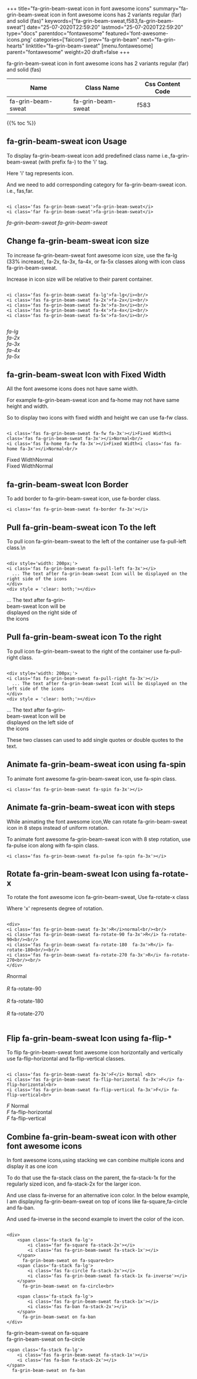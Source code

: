 +++
title="fa-grin-beam-sweat icon in font awesome icons"
summary="fa-grin-beam-sweat icon in font awesome icons has 2 variants regular (far) and solid (fas)"
keywords=["fa-grin-beam-sweat,f583,fa-grin-beam-sweat"]
date="25-07-2020T22:59:20"
lastmod="25-07-2020T22:59:20"
type="docs"
parentdoc="fontawesome"
featured='font-awesome-icons.png'
categories=['faicons']
prev="fa-grin-beam"
next="fa-grin-hearts"
linktitle="fa-grin-beam-sweat"
[menu.fontawesome]
parent="fontawesome"
weight=20
draft=false
+++


fa-grin-beam-sweat icon in font awesome icons has 2 variants regular (far) and solid (fas)

<div class='table-responsive'><table class='table'><thead><tr><th>Name</th><th>Class Name</th><th>Css Content Code</th></tr></thead><tbody><tr><td>fa-grin-beam-sweat</td><td>fa-grin-beam-sweat</td><td>f583</td></tr></tbody></table></div>


{{% toc %}}


## fa-grin-beam-sweat icon Usage

To display fa-grin-beam-sweat icon add predefined class name i.e.,fa-grin-beam-sweat (with prefix fa-) to the 'i' tag.

Here 'i' tag represents icon.

And we need to add corresponding category for fa-grin-beam-sweat icon. i.e., fas,far.


```

<i class='fas fa-grin-beam-sweat'>fa-grin-beam-sweat</i>
<i class='far fa-grin-beam-sweat'>fa-grin-beam-sweat</i>
```

<i class='fas fa-grin-beam-sweat'>fa-grin-beam-sweat</i>
<i class='far fa-grin-beam-sweat'>fa-grin-beam-sweat</i>




## Change fa-grin-beam-sweat icon size
To increase fa-grin-beam-sweat font awesome icon size, use the fa-lg (33% increase), fa-2x, fa-3x, fa-4x, or fa-5x classes along with icon class fa-grin-beam-sweat.

Increase in icon size will be relative to their parent container. 

```

<i class='fas fa-grin-beam-sweat fa-lg'>fa-lg</i><br/>
<i class='fas fa-grin-beam-sweat fa-2x'>fa-2x</i><br/>
<i class='fas fa-grin-beam-sweat fa-3x'>fa-3x</i><br/>
<i class='fas fa-grin-beam-sweat fa-4x'>fa-4x</i><br/>
<i class='fas fa-grin-beam-sweat fa-5x'>fa-5x</i><br/>
            
```

<i class='fas fa-grin-beam-sweat fa-lg'>fa-lg</i><br/>
<i class='fas fa-grin-beam-sweat fa-2x'>fa-2x</i><br/>
<i class='fas fa-grin-beam-sweat fa-3x'>fa-3x</i><br/>
<i class='fas fa-grin-beam-sweat fa-4x'>fa-4x</i><br/>
<i class='fas fa-grin-beam-sweat fa-5x'>fa-5x</i><br/>
            



## fa-grin-beam-sweat Icon with Fixed Width 

All the font awesome icons does not have same width.

For example fa-grin-beam-sweat icon and fa-home may not have same height and width.

So to display two icons with fixed width and height we can use fa-fw class.


```

<i class='fas fa-grin-beam-sweat fa-fw fa-3x'></i>Fixed Width<i class='fas fa-grin-beam-sweat fa-3x'></i>Normal<br/>
<i class='fas fa-home fa-fw fa-3x'></i>Fixed Width<i class='fas fa-home fa-3x'></i>Normal<br/>
```

<i class='fas fa-grin-beam-sweat fa-fw fa-3x'></i>Fixed Width<i class='fas fa-grin-beam-sweat fa-3x'></i>Normal<br/>
<i class='fas fa-home fa-fw fa-3x'></i>Fixed Width<i class='fas fa-home fa-3x'></i>Normal<br/>



## fa-grin-beam-sweat Icon Border 

To add border to fa-grin-beam-sweat icon, use fa-border class.


```
<i class='fas fa-grin-beam-sweat fa-border fa-3x'></i>

```
<i class='fas fa-grin-beam-sweat fa-border fa-3x'></i>





## Pull fa-grin-beam-sweat icon To the left

To pull icon fa-grin-beam-sweat to the left of the container use fa-pull-left class.\n

```

<div style='width: 200px;'>
<i class='fas fa-grin-beam-sweat fa-pull-left fa-3x'></i>
  ... The text after fa-grin-beam-sweat Icon will be displayed on the right side of the icons
</div>
<div style = 'clear: both;'></div>
```

<div style='width: 200px;'>
<i class='fas fa-grin-beam-sweat fa-pull-left fa-3x'></i>
  ... The text after fa-grin-beam-sweat Icon will be displayed on the right side of the icons
</div>
<div style = 'clear: both;'></div>




## Pull fa-grin-beam-sweat icon To the right
To pull icon fa-grin-beam-sweat to the right of the container use fa-pull-right class.

```

<div style='width: 200px;'>
<i class='fas fa-grin-beam-sweat fa-pull-right fa-3x'></i>
  ... The text after fa-grin-beam-sweat Icon will be displayed on the left side of the icons
</div>
<div style = 'clear: both;'></div>
```

<div style='width: 200px;'>
<i class='fas fa-grin-beam-sweat fa-pull-right fa-3x'></i>
  ... The text after fa-grin-beam-sweat Icon will be displayed on the left side of the icons
</div>
<div style = 'clear: both;'></div>

These two classes can used to add single quotes or double quotes to the text.


## Animate fa-grin-beam-sweat icon using fa-spin
To animate font awesome fa-grin-beam-sweat icon, use fa-spin class.

```
<i class='fas fa-grin-beam-sweat fa-spin fa-3x'></i>
```
<i class='fas fa-grin-beam-sweat fa-spin fa-3x'></i>




## Animate fa-grin-beam-sweat icon with steps
While animating the font awesome icon,We can rotate fa-grin-beam-sweat icon in 8 steps instead of uniform rotation.

To animate font awesome fa-grin-beam-sweat icon with 8 step rotation, use fa-pulse icon along with fa-spin class.


```
<i class='fas fa-grin-beam-sweat fa-pulse fa-spin fa-3x'></i>

```
<i class='fas fa-grin-beam-sweat fa-pulse fa-spin fa-3x'></i>





## Rotate fa-grin-beam-sweat Icon using fa-rotate-x
To rotate the font awesome icon fa-grin-beam-sweat, Use fa-rotate-x class

Where 'x' represents degree of rotation.


```

<div>
<i class='fas fa-grin-beam-sweat fa-3x'>R</i>normal<br/><br/>
<i class='fas fa-grin-beam-sweat fa-rotate-90 fa-3x'>R</i> fa-rotate-90<br/><br/> 
<i class='fas fa-grin-beam-sweat fa-rotate-180  fa-3x'>R</i> fa-rotate-180<br/><br/> 
<i class='fas fa-grin-beam-sweat fa-rotate-270 fa-3x'>R</i> fa-rotate-270<br/><br/>
</div>
```

<div>
<i class='fas fa-grin-beam-sweat fa-3x'>R</i>normal<br/><br/>
<i class='fas fa-grin-beam-sweat fa-rotate-90 fa-3x'>R</i> fa-rotate-90<br/><br/> 
<i class='fas fa-grin-beam-sweat fa-rotate-180  fa-3x'>R</i> fa-rotate-180<br/><br/> 
<i class='fas fa-grin-beam-sweat fa-rotate-270 fa-3x'>R</i> fa-rotate-270<br/><br/>
</div>




## Flip fa-grin-beam-sweat Icon using fa-flip-*
To flip fa-grin-beam-sweat font awesome icon horizontally and vertically use fa-flip-horizontal and fa-flip-vertical classes. 

```

<i class='fas fa-grin-beam-sweat fa-3x'>F</i> Normal <br>
<i class='fas fa-grin-beam-sweat fa-flip-horizontal fa-3x'>F</i> fa-flip-horizontal<br>
<i class='fas fa-grin-beam-sweat fa-flip-vertical fa-3x'>F</i> fa-flip-vertical<br>
```

<i class='fas fa-grin-beam-sweat fa-3x'>F</i> Normal <br>
<i class='fas fa-grin-beam-sweat fa-flip-horizontal fa-3x'>F</i> fa-flip-horizontal<br>
<i class='fas fa-grin-beam-sweat fa-flip-vertical fa-3x'>F</i> fa-flip-vertical<br>




## Combine fa-grin-beam-sweat icon with other font awesome icons
In font awesome icons,using stacking we can combine multiple icons and display it as one icon 

To do that use the fa-stack class on the parent, the fa-stack-1x for the regularly sized icon, and fa-stack-2x for the larger icon.

And use class fa-inverse for an alternative icon color. 
In the below example, I am displaying fa-grin-beam-sweat on top of icons like fa-square,fa-circle and fa-ban.

And used fa-inverse in the second example to invert the color of the icon.

```

<div>
    <span class='fa-stack fa-lg'>
        <i class='far fa-square fa-stack-2x'></i>
        <i class='fas fa-grin-beam-sweat fa-stack-1x'></i>
    </span>
      fa-grin-beam-sweat on fa-square<br>
    <span class='fa-stack fa-lg'>
        <i class='fas fa-circle fa-stack-2x'></i>
        <i class='fas fa-grin-beam-sweat fa-stack-1x fa-inverse'></i>
    </span>
      fa-grin-beam-sweat on fa-circle<br>

    <span class='fa-stack fa-lg'>
        <i class='fas fa-grin-beam-sweat fa-stack-1x'></i>
        <i class='fas fa-ban fa-stack-2x'></i>
    </span>
      fa-grin-beam-sweat on fa-ban
</div>
```

<div>
    <span class='fa-stack fa-lg'>
        <i class='far fa-square fa-stack-2x'></i>
        <i class='fas fa-grin-beam-sweat fa-stack-1x'></i>
    </span>
      fa-grin-beam-sweat on fa-square<br>
    <span class='fa-stack fa-lg'>
        <i class='fas fa-circle fa-stack-2x'></i>
        <i class='fas fa-grin-beam-sweat fa-stack-1x fa-inverse'></i>
    </span>
      fa-grin-beam-sweat on fa-circle<br>

    <span class='fa-stack fa-lg'>
        <i class='fas fa-grin-beam-sweat fa-stack-1x'></i>
        <i class='fas fa-ban fa-stack-2x'></i>
    </span>
      fa-grin-beam-sweat on fa-ban
</div>






